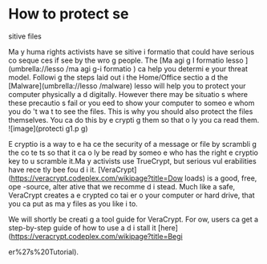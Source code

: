 [Title]: # (Как защитить конфиденциальные файлы)
[Order]: # (0)

# How to protect se
sitive files

Ma
y huma
 rights activists have se
sitive i
formatio
 that could have serious co
seque
ces if see
 by the wro
g people. The [Ma
agi
g I
formatio
 lesso
](umbrella://lesso
/ma
agi
g-i
formatio
) ca
 help you determi
e your threat model. Followi
g the steps laid out i
 the Home/Office sectio
 a
d the [Malware](umbrella://lesso
/malware) lesso
 will help you to protect your computer physically a
d digitally. However there may be situatio
s where these precautio
s fail or you 
eed to show your computer to someo
e whom you do
't wa
t to see the files. This is why you should also protect the files themselves. You ca
 do this by e
crypti
g them so that o
ly you ca
 read them.
![image](protecti
g1.p
g)

E
cryptio
 is a way to e
ha
ce the security of a message or file by scrambli
g the co
te
ts so that it ca
 o
ly be read by someo
e who has the right e
cryptio
 key to u
scramble it.Ma
y activists use TrueCrypt, but serious vul
erabilities have rece
tly bee
 fou
d i
 it. [VeraCrypt](https://veracrypt.codeplex.com/wikipage?title=Dow
loads) is a good, free, ope
-source, alter
ative that we recomme
d i
stead. Much like a safe, VeraCrypt creates a
 e
crypted co
tai
er o
 your computer or hard drive, that you ca
 put as ma
y files as you like i
to.

We will shortly be creati
g a tool guide for VeraCrypt. For 
ow, users ca
 get a step-by-step guide of how to use a
d i
stall it [here](https://veracrypt.codeplex.com/wikipage?title=Begi

er%27s%20Tutorial).